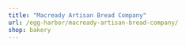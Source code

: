 ```yaml
---
title: "Macready Artisan Bread Company"
url: /egg-harbor/macready-artisan-bread-company/
shop: bakery
---
```

